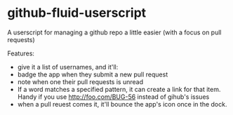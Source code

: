 github-fluid-userscript
=======================

A userscript for managing a github repo a little easier (with a focus on pull requests)

Features:
- give it a list of usernames, and it'll:
 - badge the app when they submit a new pull request
 - note when one their pull requests is unread
- If a word matches a specified pattern, it can create a link for that item.  Handy if you use http://foo.com/BUG-56 instead of gihub's issues
- when a pull reuest comes it, it'll bounce the app's icon once in the dock.
